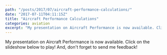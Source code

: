 ```yaml
---
path: "/posts/2017/07/aircraft-performance-calculations/"
date: "2017-07-11T04:11:15Z"
title: "Aircraft Performance Calculations"
categories: aviation
excerpt: "My presentation on Aircraft Performance is now available. Click on the slideshow below to play! And..."
---
```


My presentation on Aircraft Performance is now available. Click on the slideshow below to play! And, don't forget to send me feedback!
